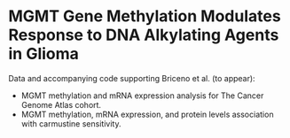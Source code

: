 # MGMT Gene Methylation Modulates Response to DNA Alkylating Agents in Glioma
 
Data and accompanying code supporting Briceno et al. (to appear):

* MGMT methylation and mRNA expression analysis for The Cancer Genome Atlas cohort.
* MGMT methylation, mRNA expression, and protein levels association with carmustine sensitivity.

